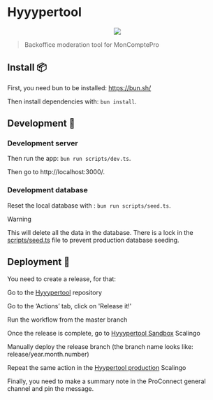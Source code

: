 # Hyyypertool

<p align="center">
    <img src=".github/Charco - Security.png">
</p>

> Backoffice moderation tool for MonComptePro

## Install 📦

First, you need bun to be installed: https://bun.sh/

Then install dependencies with: `bun install`.

## Development 🚧

### Development server

Then run the app: `bun run scripts/dev.ts`.

Then go to http://localhost:3000/.

### Development database

Reset the local database with : `bun run scripts/seed.ts`.

> [!WARNING]
> This will delete all the data in the database.
> There is a lock in the [scripts/seed.ts](scripts/seed.ts) file to prevent production database seeding.

## Deployment 🚀

You need to create a release, for that:

Go to the [Hyyypertool](https://github.com/numerique-gouv/hyyypertool/actions) repository

Go to the ‘Actions’ tab, click on 'Release it!'

Run the workflow from the master branch

Once the release is complete, go to [Hyyypertool Sandbox](https://dashboard.scalingo.com/apps/osc-secnum-fr1/hyyypertool-sandbox) Scalingo

Manually deploy the release branch (the branch name looks like: release/year.month.number)

Repeat the same action in the [Hyypertool production](https://dashboard.scalingo.com/apps/osc-secnum-fr1/hyyypertool) Scalingo

Finally, you need to make a summary note in the ProConnect general channel and pin the message.
